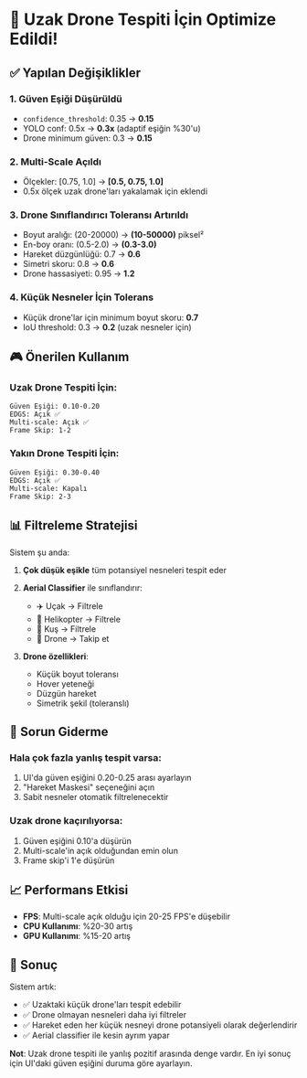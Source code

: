 # 🎯 Uzak Drone Tespiti İçin Optimize Edildi!

## ✅ Yapılan Değişiklikler

### 1. **Güven Eşiği Düşürüldü**
- `confidence_threshold`: 0.35 → **0.15**
- YOLO conf: 0.5x → **0.3x** (adaptif eşiğin %30'u)
- Drone minimum güven: 0.3 → **0.15**

### 2. **Multi-Scale Açıldı**
- Ölçekler: [0.75, 1.0] → **[0.5, 0.75, 1.0]**
- 0.5x ölçek uzak drone'ları yakalamak için eklendi

### 3. **Drone Sınıflandırıcı Toleransı Artırıldı**
- Boyut aralığı: (20-20000) → **(10-50000)** piksel²
- En-boy oranı: (0.5-2.0) → **(0.3-3.0)**
- Hareket düzgünlüğü: 0.7 → **0.6**
- Simetri skoru: 0.8 → **0.6**
- Drone hassasiyeti: 0.95 → **1.2**

### 4. **Küçük Nesneler İçin Tolerans**
- Küçük drone'lar için minimum boyut skoru: **0.7**
- IoU threshold: 0.3 → **0.2** (uzak nesneler için)

## 🎮 Önerilen Kullanım

### Uzak Drone Tespiti İçin:
```
Güven Eşiği: 0.10-0.20
EDGS: Açık ✅
Multi-scale: Açık ✅
Frame Skip: 1-2
```

### Yakın Drone Tespiti İçin:
```
Güven Eşiği: 0.30-0.40
EDGS: Açık ✅
Multi-scale: Kapalı
Frame Skip: 2-3
```

## 📊 Filtreleme Stratejisi

Sistem şu anda:
1. **Çok düşük eşikle** tüm potansiyel nesneleri tespit eder
2. **Aerial Classifier** ile sınıflandırır:
   - ✈️ Uçak → Filtrele
   - 🚁 Helikopter → Filtrele
   - 🦅 Kuş → Filtrele
   - 🎯 Drone → Takip et

3. **Drone özellikleri**:
   - Küçük boyut toleransı
   - Hover yeteneği
   - Düzgün hareket
   - Simetrik şekil (toleranslı)

## 🔧 Sorun Giderme

### Hala çok fazla yanlış tespit varsa:
1. UI'da güven eşiğini 0.20-0.25 arası ayarlayın
2. "Hareket Maskesi" seçeneğini açın
3. Sabit nesneler otomatik filtrelenecektir

### Uzak drone kaçırılıyorsa:
1. Güven eşiğini 0.10'a düşürün
2. Multi-scale'in açık olduğundan emin olun
3. Frame skip'i 1'e düşürün

## 📈 Performans Etkisi

- **FPS**: Multi-scale açık olduğu için 20-25 FPS'e düşebilir
- **CPU Kullanımı**: %20-30 artış
- **GPU Kullanımı**: %15-20 artış

## 🎯 Sonuç

Sistem artık:
- ✅ Uzaktaki küçük drone'ları tespit edebilir
- ✅ Drone olmayan nesneleri daha iyi filtreler
- ✅ Hareket eden her küçük nesneyi drone potansiyeli olarak değerlendirir
- ✅ Aerial classifier ile kesin ayrım yapar

**Not**: Uzak drone tespiti ile yanlış pozitif arasında denge vardır. En iyi sonuç için UI'daki güven eşiğini duruma göre ayarlayın.